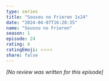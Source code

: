 ```yaml
---
type: series
title: "Sousou no Frieren 1x24"
date: "2024-04-07T16:28:35"
name: "Sousou no Frieren"
season: 1
episode: 24
rating: 4
ratingEmoji: ⭐️⭐️⭐️⭐️
share: false
---
```


_[No review was written for this episode]_
